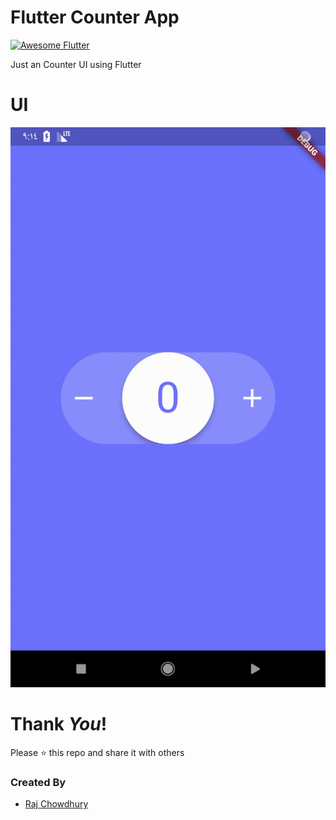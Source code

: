 # Flutter Counter App
<a href="https://stackoverflow.com/questions/tagged/flutter?sort=votes">
   
   
   <img alt="Awesome Flutter" src="https://img.shields.io/badge/Awesome-Flutter-blue.svg?longCache=true&style=flat-square" />
</a>

 Just an Counter UI using Flutter
 
# UI
![Preview](./gif/App.gif?raw=true 'android')

# Thank _You_!
Please :star: this repo and share it with others

### Created By

* [Raj Chowdhury](https://github.com/Rajchowdhury420)
